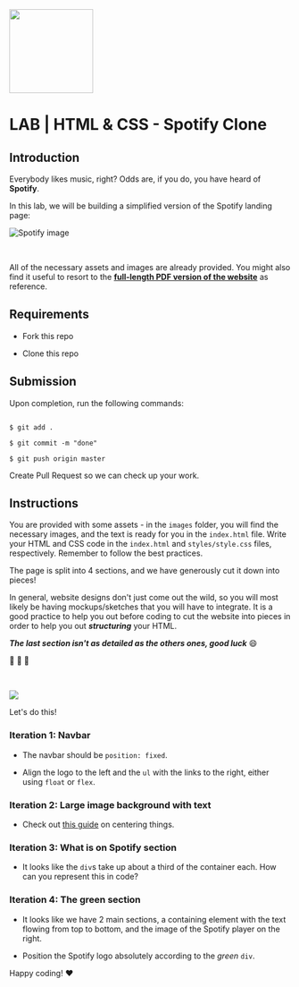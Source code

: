 <img src="https://imgur.com/XOS1Vdh.png"  width="150px" height="150px">
  

# LAB | HTML & CSS - Spotify Clone

  

## Introduction

  

Everybody likes music, right? Odds are, if you do, you have heard of **Spotify**.

  

In this lab, we will be building a simplified version of the Spotify landing page:

  

![Spotify image](https://i.imgur.com/xVD0bm6.jpg)

  

<br>

  

All of the necessary assets and images are already provided. You might also find it useful to resort to the **[full-length PDF version of the website](https://s3-eu-west-1.amazonaws.com/ih-materials/uploads/spotify-prototype.pdf)** as reference.

  

## Requirements

  

- Fork this repo

- Clone this repo

  

## Submission

  

Upon completion, run the following commands:

  

```shell

$ git add .

$ git commit -m "done"

$ git push origin master

```

  

Create Pull Request so we can check up your work.

  

## Instructions

  

You are provided with some assets - in the `images` folder, you will find the necessary images, and the text is ready for you in the `index.html` file. Write your HTML and CSS code in the `index.html` and `styles/style.css` files, respectively. Remember to follow the best practices.

  

The page is split into 4 sections, and we have generously cut it down into pieces!

  

In general, website designs don't just come out the wild, so you will most likely be having mockups/sketches that you will have to integrate. It is a good practice to help you out before coding to cut the website into pieces in order to help you out _**structuring**_ your HTML.

  

_**The last section isn't as detailed as the others ones, good luck**_ :smile:

  

:muscle: :muscle: :muscle:

<br>

![](https://res.cloudinary.com/ihwebdeb/image/upload/v1571085836/Ironhack/spotify-prototype_1x_ahk8ep.jpg)

  

Let's do this!

  

### Iteration 1: Navbar

  

- The navbar should be `position: fixed`.

- Align the logo to the left and the `ul` with the links to the right, either using `float` or `flex`.

  

### Iteration 2: Large image background with text

  

- Check out [this guide](https://css-tricks.com/centering-css-complete-guide/) on centering things.

  

### Iteration 3: What is on Spotify section

  

- It looks like the `div`s take up about a third of the container each. How can you represent this in code?

  

### Iteration 4: The green section

  

- It looks like we have 2 main sections, a containing element with the text flowing from top to bottom, and the image of the Spotify player on the right.

- Position the Spotify logo absolutely according to the _green_  `div`.

  

Happy coding! :heart:
